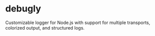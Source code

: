 # debugly
Customizable logger for Node.js with support for multiple transports, colorized output, and structured logs.
